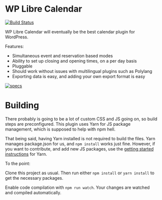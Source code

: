 # WP Libre Calendar

[![Build Status](https://travis-ci.org/k1sul1/wp-libre-calendar.svg?branch=master)](https://travis-ci.org/k1sul1/wp-libre-calendar)

WP Libre Calendar will eventually be the best calendar plugin for WordPress.

Features:
  - Simultaneous event and reservation based modes
  - Ability to set up closing and opening times, on a per day basis
  - Pluggable
  - Should work without issues with multilingual plugins such as Polylang
  - Exporting data is easy, and adding your own export format is easy

[![specs](http://i.imgur.com/7FewxFL.png)](https://github.com/k1sul1/wp-libre-calendar/issues/1)

# Building

There probably is going to be a lot of custom CSS and JS going on, so build steps are preconfigured.
This plugin uses Yarn for JS package management, which is supposed to help with npm hell.

That being said, having Yarn installed is not required to build the files. Yarn manages package.json for us,
and `npm install` works just fine. However, if you want to contribute, and add new JS packages, use the
[getting started instructions](https://yarnpkg.com/en/docs/usage) for Yarn.

To the point:

Clone this project as usual. Then run either `npm install` or `yarn install` to get the necessary packages.

Enable code compilation with `npm run watch`. Your changes are watched and compiled automatically.
